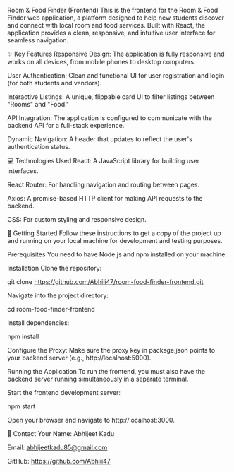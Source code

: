 Room & Food Finder (Frontend)
This is the frontend for the Room & Food Finder web application, a platform designed to help new students discover and connect with local room and food services. Built with React, the application provides a clean, responsive, and intuitive user interface for seamless navigation.

✨ Key Features
Responsive Design: The application is fully responsive and works on all devices, from mobile phones to desktop computers.

User Authentication: Clean and functional UI for user registration and login (for both students and vendors).

Interactive Listings: A unique, flippable card UI to filter listings between "Rooms" and "Food."

API Integration: The application is configured to communicate with the backend API for a full-stack experience.

Dynamic Navigation: A header that updates to reflect the user's authentication status.

💻 Technologies Used
React: A JavaScript library for building user interfaces.

React Router: For handling navigation and routing between pages.

Axios: A promise-based HTTP client for making API requests to the backend.

CSS: For custom styling and responsive design.

🚀 Getting Started
Follow these instructions to get a copy of the project up and running on your local machine for development and testing purposes.

Prerequisites
You need to have Node.js and npm installed on your machine.

Installation
Clone the repository:

git clone https://github.com/Abhiii47/room-food-finder-frontend.git

Navigate into the project directory:

cd room-food-finder-frontend

Install dependencies:

npm install

Configure the Proxy: Make sure the proxy key in package.json points to your backend server (e.g., http://localhost:5000).

Running the Application
To run the frontend, you must also have the backend server running simultaneously in a separate terminal.

Start the frontend development server:

npm start

Open your browser and navigate to http://localhost:3000.

📧 Contact
Your Name: Abhijeet Kadu

Email: abhijeetkadu85@gmail.com

GitHub: https://github.com/Abhiii47
